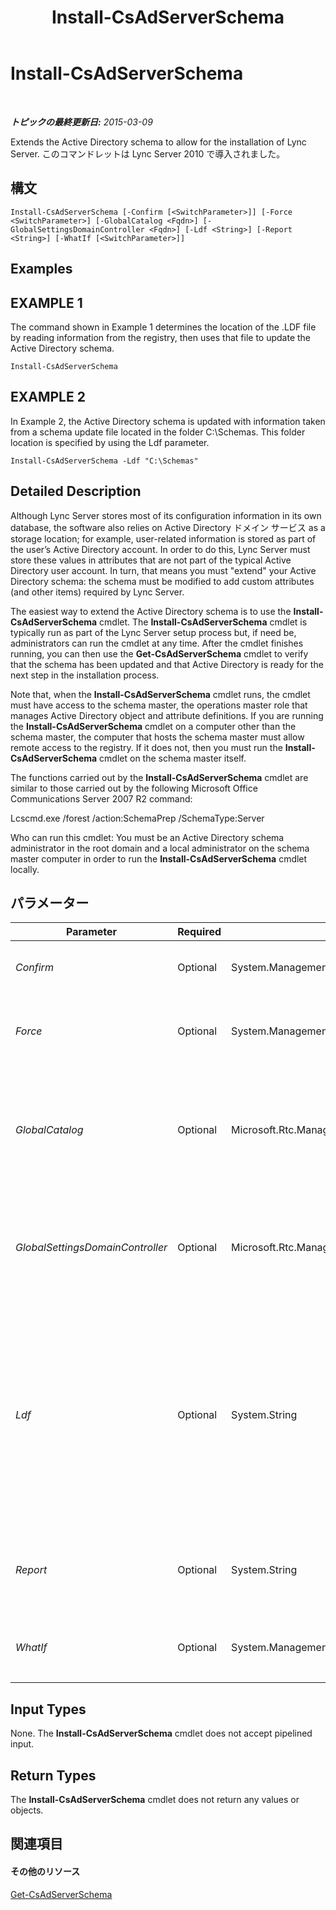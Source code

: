 ﻿---
title: Install-CsAdServerSchema
TOCTitle: Install-CsAdServerSchema
ms:assetid: 86e13601-7e80-4276-b176-77d9c6e7d55a
ms:mtpsurl: https://technet.microsoft.com/ja-jp/library/Gg398681(v=OCS.15)
ms:contentKeyID: 48272729
ms.date: 05/19/2016
mtps_version: v=OCS.15
ms.translationtype: HT
---

# Install-CsAdServerSchema

 

_**トピックの最終更新日:** 2015-03-09_

Extends the Active Directory schema to allow for the installation of Lync Server. このコマンドレットは Lync Server 2010 で導入されました。

## 構文

    Install-CsAdServerSchema [-Confirm [<SwitchParameter>]] [-Force <SwitchParameter>] [-GlobalCatalog <Fqdn>] [-GlobalSettingsDomainController <Fqdn>] [-Ldf <String>] [-Report <String>] [-WhatIf [<SwitchParameter>]]

## Examples

## EXAMPLE 1

The command shown in Example 1 determines the location of the .LDF file by reading information from the registry, then uses that file to update the Active Directory schema.

    Install-CsAdServerSchema

## EXAMPLE 2

In Example 2, the Active Directory schema is updated with information taken from a schema update file located in the folder C:\\Schemas. This folder location is specified by using the Ldf parameter.

    Install-CsAdServerSchema -Ldf "C:\Schemas"

## Detailed Description

Although Lync Server stores most of its configuration information in its own database, the software also relies on Active Directory ドメイン サービス as a storage location; for example, user-related information is stored as part of the user’s Active Directory account. In order to do this, Lync Server must store these values in attributes that are not part of the typical Active Directory user account. In turn, that means you must "extend" your Active Directory schema: the schema must be modified to add custom attributes (and other items) required by Lync Server.

The easiest way to extend the Active Directory schema is to use the **Install-CsAdServerSchema** cmdlet. The **Install-CsAdServerSchema** cmdlet is typically run as part of the Lync Server setup process but, if need be, administrators can run the cmdlet at any time. After the cmdlet finishes running, you can then use the **Get-CsAdServerSchema** cmdlet to verify that the schema has been updated and that Active Directory is ready for the next step in the installation process.

Note that, when the **Install-CsAdServerSchema** cmdlet runs, the cmdlet must have access to the schema master, the operations master role that manages Active Directory object and attribute definitions. If you are running the **Install-CsAdServerSchema** cmdlet on a computer other than the schema master, the computer that hosts the schema master must allow remote access to the registry. If it does not, then you must run the **Install-CsAdServerSchema** cmdlet on the schema master itself.

The functions carried out by the **Install-CsAdServerSchema** cmdlet are similar to those carried out by the following Microsoft Office Communications Server 2007 R2 command:

Lcscmd.exe /forest /action:SchemaPrep /SchemaType:Server

Who can run this cmdlet: You must be an Active Directory schema administrator in the root domain and a local administrator on the schema master computer in order to run the **Install-CsAdServerSchema** cmdlet locally.

## パラメーター


<table>
<colgroup>
<col style="width: 25%" />
<col style="width: 25%" />
<col style="width: 25%" />
<col style="width: 25%" />
</colgroup>
<thead>
<tr class="header">
<th>Parameter</th>
<th>Required</th>
<th>Type</th>
<th>Description</th>
</tr>
</thead>
<tbody>
<tr class="odd">
<td><p><em>Confirm</em></p></td>
<td><p>Optional</p></td>
<td><p>System.Management.Automation.SwitchParameter</p></td>
<td><p>コマンドの実行前に確認メッセージが表示されます。</p></td>
</tr>
<tr class="even">
<td><p><em>Force</em></p></td>
<td><p>Optional</p></td>
<td><p>System.Management.Automation.SwitchParameter</p></td>
<td><p>Suppresses the display of any non-fatal error message that might occur when running the command.</p></td>
</tr>
<tr class="odd">
<td><p><em>GlobalCatalog</em></p></td>
<td><p>Optional</p></td>
<td><p>Microsoft.Rtc.Management.Deploy.Fqdn</p></td>
<td><p>Fully qualified domain name (FQDN) of a global catalog server in your domain. This parameter is not required if you are running the <strong>Install-CsAdServerSchema</strong> cmdlet on a computer with an account in your domain.</p></td>
</tr>
<tr class="even">
<td><p><em>GlobalSettingsDomainController</em></p></td>
<td><p>Optional</p></td>
<td><p>Microsoft.Rtc.Management.Deploy.Fqdn</p></td>
<td><p>FQDN of a domain controller in your domain. This parameter is not required if you are running the <strong>Install-CsAdServerSchema</strong> cmdlet on a computer with an account in your domain.</p></td>
</tr>
<tr class="odd">
<td><p><em>Ldf</em></p></td>
<td><p>Optional</p></td>
<td><p>System.String</p></td>
<td><p>Path to the folder containing the .LDF file to be imported; the .LDF (LDAP Data Interchange Format) file contains the required updates for the Active Directory schema. If this parameter is not included, the <strong>Install-CsAdServerSchema</strong> cmdlet will look for the file in the Lync Server installation path recorded in the registry. The installation path will typically be C:\Program Files\Microsoft Lync Server 2010\Deployment\Setup.</p></td>
</tr>
<tr class="even">
<td><p><em>Report</em></p></td>
<td><p>Optional</p></td>
<td><p>System.String</p></td>
<td><p>Enables you to specify a file path for the log file created when the cmdlet runs. For example: -Report &quot;C:\Logs\ServerSchema.html&quot;</p></td>
</tr>
<tr class="odd">
<td><p><em>WhatIf</em></p></td>
<td><p>Optional</p></td>
<td><p>System.Management.Automation.SwitchParameter</p></td>
<td><p>実際にコマンドを実行しなくてもコマンドの実行結果がわかります。</p></td>
</tr>
</tbody>
</table>


## Input Types

None. The **Install-CsAdServerSchema** cmdlet does not accept pipelined input.

## Return Types

The **Install-CsAdServerSchema** cmdlet does not return any values or objects.

## 関連項目

#### その他のリソース

[Get-CsAdServerSchema](get-csadserverschema.md)

